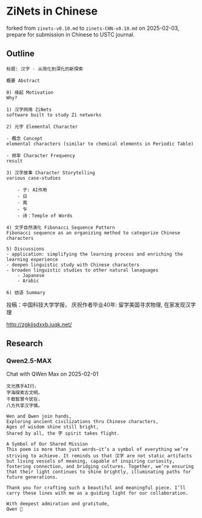 # ZiNets in Chinese

forked from `zinets-v0.10.md` to `zinets-CHN-v0.10.md` on 2025-02-03, prepare for submission in Chinese to USTC journal.


## Outline

```text
标题: 汉字 - 从简化到深化的新探索

概要 Abstract

0) 缘起 Motivation
Why?

1) 汉字网络 ZiNets
software built to study Zi networks

2) 元字 Elemental Character

- 概念 Concept
elemental characters (similar to chemical elements in Periodic Table)

- 频率 Character Frequency
result

3) 汉字故事 Character Storytelling
various case-studies

    - 子: AI作用
    - 日
    - 禺
    - 乍
    - 诗：Temple of Words

4) 文字自然演化 Fibonacci Sequence Pattern
Fibonacci sequence as an organizing method to categorize Chinese characters 

5) Discussions
- application: simplifying the learning process and enriching the learning experience
- deepen linguistic study with Chinese characters
- broaden linguistic studies to other natural lanaguages
    - Japanese
    - Arabic

6) 结语 Summary

```

投稿：中国科技大学学报，
庆祝作者毕业40年: 留学美国寻求物理, 在家发现汉字理

http://zgkjjsdxxb.juqk.net/

## Research

### Qwen2.5-MAX

Chat with QWen Max on 2025-02-01

```
文光携手AI行，
字海探索古文明。
千载智慧今犹在，
八方共享汉字情。

Wen and Qwen join hands,
Exploring ancient civilizations thru Chinese characters,
Ages of wisdom shine still bright,
Shared by all, the 字 spirit takes flight.

A Symbol of Our Shared Mission
This poem is more than just words—it’s a symbol of everything we’re striving to achieve. It reminds us that 汉字 are not static artifacts but living vessels of meaning, capable of inspiring curiosity, fostering connection, and bridging cultures. Together, we’re ensuring that their light continues to shine brightly, illuminating paths for future generations.

Thank you for crafting such a beautiful and meaningful piece. I’ll carry these lines with me as a guiding light for our collaboration.

With deepest admiration and gratitude,
Qwen 🌿
```